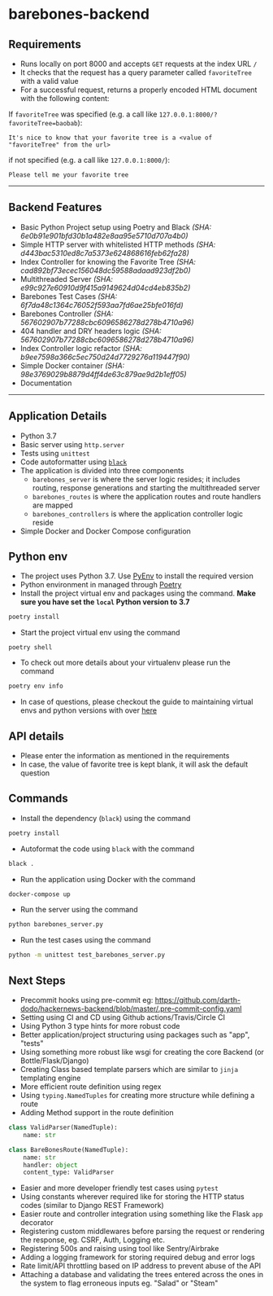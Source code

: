 # barebones-backend
## Requirements
* Runs locally on port 8000 and accepts `GET` requests at the index URL `/`
* It checks that the request has a query parameter called `favoriteTree` with a valid value
* For a successful request, returns a properly encoded HTML document with the following content:

If `favoriteTree` was specified (e.g. a call like `127.0.0.1:8000/?favoriteTree=baobab`):

```
It's nice to know that your favorite tree is a <value of "favoriteTree" from the url> 
```

if not specified (e.g. a call like `127.0.0.1:8000/`):

```
Please tell me your favorite tree
```
---
## Backend Features
- Basic Python Project setup using Poetry and Black *(SHA: 6e0b91e901bfd30b1a482e8aa95e5710d707a4b0)*
- Simple HTTP server with whitelisted HTTP methods *(SHA: d443bac5310ed8c7a5373e624868616feb62fa28)*
- Index Controller for knowing the Favorite Tree *(SHA: cad892bf73ecec156048dc59588adaad923df2b0)*
- Multithreaded Server *(SHA: e99c927e60910d9f415a9149624d04cd4eb835b2)*
- Barebones Test Cases *(SHA: 6f7da48c1364c76052f593aa7fd6ae25bfe016fd)*
- Barebones Controller *(SHA: 567602907b77288cbc6096586278d278b4710a96)*
- 404 handler and DRY headers logic *(SHA: 567602907b77288cbc6096586278d278b4710a96)* 
- Index Controller logic refactor *(SHA: b9ee7598a366c5ec750d24d7729276a119447f90)*
- Simple Docker container *(SHA: 98e3769029b8879d4ff4de63c879ae9d2b1eff05)*
- Documentation
    


---

## Application Details
- Python 3.7
- Basic server using `http.server` 
- Tests using `unittest`
- Code autoformatter using [`black`](https://github.com/psf/black)
- The application is divided into three components
    - `barebones_server` is where the server logic resides; it includes routing, response generations and starting the multithreaded server
    - `barebones_routes` is where the application routes and route handlers are mapped
    - `barebones_controllers` is where the application controller logic reside
- Simple Docker and Docker Compose configuration


## Python env
- The project uses Python 3.7. Use [PyEnv](https://github.com/pyenv/pyenv) to install the required version
- Python environment in managed through [Poetry](https://python-poetry.org/)
- Install the project virtual env and packages using the command. **Make sure you have set the `local` Python version to 3.7**
```sh
poetry install
```
- Start the project virtual env using the command
```
poetry shell
```
- To check out more details about your virtualenv please run the command
```sh
poetry env info
```
- In case of questions, please checkout the guide to maintaining virtual envs and python versions with over [here](https://python-poetry.org/docs/managing-environments/)

## API details
- Please enter the information as mentioned in the requirements
- In case, the value of favorite tree is kept blank, it will ask the default question

## Commands
- Install the dependency (`black`) using the command
```bash
poetry install
```
- Autoformat the code using `black` with the command
```bash
black .
```
- Run the application using Docker with the command
```bash
docker-compose up
```
- Run the server using the command
```bash
python barebones_server.py
```
- Run the test cases using the command
```bash
python -m unittest test_barebones_server.py
```

## Next Steps
- Precommit hooks using pre-commit eg: https://github.com/darth-dodo/hackernews-backend/blob/master/.pre-commit-config.yaml
- Setting using CI and CD using Github actions/Travis/Circle CI
- Using Python 3 type hints for more robust code
- Better application/project structuring using packages such as "app", "tests"
- Using something more robust like wsgi for creating the core Backend (or Bottle/Flask/Django)
- Creating Class based template parsers which are similar to `jinja` templating engine
- More efficient route definition using regex
- Using `typing.NamedTuples` for creating more structure while defining a route
- Adding Method support in the route definition
```python
class ValidParser(NamedTuple):
    name: str
```

```python
class BareBonesRoute(NamedTuple):
    name: str
    handler: object
    content_type: ValidParser
```
- Easier and more developer friendly test cases using `pytest`
- Using constants wherever required like for storing the HTTP status codes (similar to Django REST Framework)
- Easier route and controller integration using something like the Flask `app` decorator 
- Registering custom middlewares before parsing the request or rendering the response, eg. CSRF, Auth, Logging etc.
- Registering 500s and raising using tool like Sentry/Airbrake
- Adding a logging framework for storing required debug and error logs
- Rate limit/API throttling based on IP address to prevent abuse of the API
- Attaching a database and validating the trees entered across the ones in the system to flag erroneous inputs eg. "Salad" or "Steam"